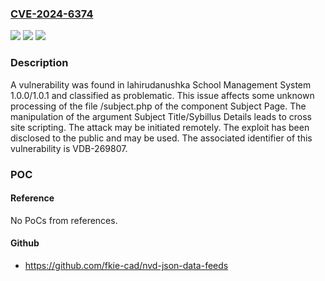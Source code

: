 ### [CVE-2024-6374](https://cve.mitre.org/cgi-bin/cvename.cgi?name=CVE-2024-6374)
![](https://img.shields.io/static/v1?label=Product&message=School%20Management%20System&color=blue)
![](https://img.shields.io/static/v1?label=Version&message=%3D%201.0.0%20&color=brighgreen)
![](https://img.shields.io/static/v1?label=Vulnerability&message=CWE-79%20Cross%20Site%20Scripting&color=brighgreen)

### Description

A vulnerability was found in lahirudanushka School Management System 1.0.0/1.0.1 and classified as problematic. This issue affects some unknown processing of the file /subject.php of the component Subject Page. The manipulation of the argument Subject Title/Sybillus Details leads to cross site scripting. The attack may be initiated remotely. The exploit has been disclosed to the public and may be used. The associated identifier of this vulnerability is VDB-269807.

### POC

#### Reference
No PoCs from references.

#### Github
- https://github.com/fkie-cad/nvd-json-data-feeds


